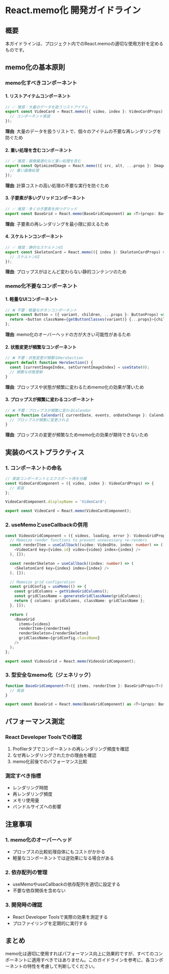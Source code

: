 # React.memo化 開発ガイドライン

## 概要
本ガイドラインは、プロジェクト内でのReact.memoの適切な使用方針を定めるものです。

## memo化の基本原則

### memo化すべきコンポーネント

#### 1. リストアイテムコンポーネント
```typescript
// ✅ 推奨：大量のデータを扱うリストアイテム
export const VideoCard = React.memo(({ video, index }: VideoCardProps) => {
  // コンポーネント実装
});
```

**理由**: 大量のデータを扱うリストで、個々のアイテムの不要な再レンダリングを防ぐため

#### 2. 重い処理を含むコンポーネント
```typescript
// ✅ 推奨：画像最適化など重い処理を含む
export const OptimizedImage = React.memo(({ src, alt, ...props }: ImageProps) => {
  // 重い画像処理
});
```

**理由**: 計算コストの高い処理の不要な実行を防ぐため

#### 3. 子要素が多いグリッドコンポーネント
```typescript
// ✅ 推奨：多くの子要素を持つグリッド
export const BaseGrid = React.memo(BaseGridComponent) as <T>(props: BaseGridProps<T>) => React.ReactElement;
```

**理由**: 子要素の再レンダリングを最小限に抑えるため

#### 4. スケルトンコンポーネント
```typescript
// ✅ 推奨：静的なスケルトンUI
export const SkeletonCard = React.memo(({ index }: SkeletonCardProps) => {
  // スケルトンUI
});
```

**理由**: プロップスがほとんど変わらない静的コンテンツのため

### memo化不要なコンポーネント

#### 1. 軽量なUIコンポーネント
```typescript
// ❌ 不要：軽量なボタンコンポーネント
export const Button = ({ variant, children, ...props }: ButtonProps) => {
  return <button className={getButtonClasses(variant)} {...props}>{children}</button>;
};
```

**理由**: memo化のオーバーヘッドの方が大きい可能性があるため

#### 2. 状態変更が頻繁なコンポーネント
```typescript
// ❌ 不要：状態変更が頻繁なHeroSection
export default function HeroSection() {
  const [currentImageIndex, setCurrentImageIndex] = useState(0);
  // 頻繁な状態更新
}
```

**理由**: プロップスや状態が頻繁に変わるためmemo化の効果が薄いため

#### 3. プロップスが頻繁に変わるコンポーネント
```typescript
// ❌ 不要：プロップスが頻繁に変わるCalendar
export function Calendar({ currentDate, events, onDateChange }: CalendarProps) {
  // プロップスが頻繁に変更される
}
```

**理由**: プロップスの変更が頻繁なためmemo化の効果が期待できないため

## 実装のベストプラクティス

### 1. コンポーネントの命名
```typescript
// 実装コンポーネントとエクスポート用を分離
const VideoCardComponent = ({ video, index }: VideoCardProps) => {
  // 実装
};

VideoCardComponent.displayName = 'VideoCard';

export const VideoCard = React.memo(VideoCardComponent);
```

### 2. useMemoとuseCallbackの併用
```typescript
const VideosGridComponent = ({ videos, loading, error }: VideosGridProps) => {
  // Memoize render functions to prevent unnecessary re-renders
  const renderItem = useCallback((video: VideoDto, index: number) => (
    <VideoCard key={video.id} video={video} index={index} />
  ), []);

  const renderSkeleton = useCallback((index: number) => (
    <SkeletonCard key={index} index={index} />
  ), []);

  // Memoize grid configuration
  const gridConfig = useMemo(() => {
    const gridColumns = getVideoGridColumns();
    const gridClassName = generateGridClassName(gridColumns);
    return { columns: gridColumns, className: gridClassName };
  }, []);

  return (
    <BaseGrid
      items={videos}
      renderItem={renderItem}
      renderSkeleton={renderSkeleton}
      gridClassName={gridConfig.className}
    />
  );
};

export const VideosGrid = React.memo(VideosGridComponent);
```

### 3. 型安全なmemo化（ジェネリック）
```typescript
function BaseGridComponent<T>({ items, renderItem }: BaseGridProps<T>) {
  // 実装
}

export const BaseGrid = React.memo(BaseGridComponent) as <T>(props: BaseGridProps<T>) => React.ReactElement;
```

## パフォーマンス測定

### React Developer Toolsでの確認
1. Profilerタブでコンポーネントの再レンダリング頻度を確認
2. なぜ再レンダリングされたかの理由を確認
3. memo化前後でのパフォーマンス比較

### 測定すべき指標
- レンダリング時間
- 再レンダリング頻度
- メモリ使用量
- バンドルサイズへの影響

## 注意事項

### 1. memo化のオーバーヘッド
- プロップスの比較処理自体にもコストがかかる
- 軽量なコンポーネントでは逆効果になる場合がある

### 2. 依存配列の管理
- useMemoやuseCallbackの依存配列を適切に設定する
- 不要な依存関係を含めない

### 3. 開発時の確認
- React Developer Toolsで実際の効果を測定する
- プロファイリングを定期的に実行する

## まとめ
memo化は適切に使用すればパフォーマンス向上に効果的ですが、すべてのコンポーネントに適用すべきではありません。このガイドラインを参考に、各コンポーネントの特性を考慮して判断してください。